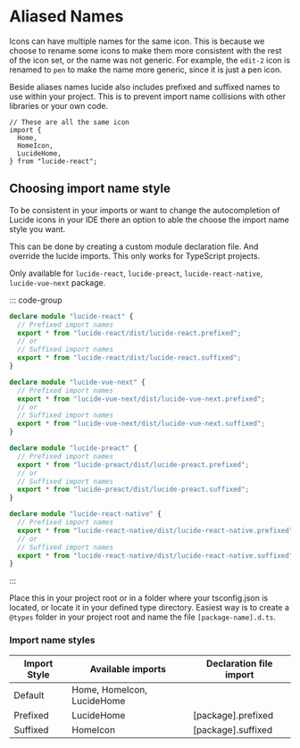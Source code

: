 # Aliased Names

Icons can have multiple names for the same icon. This is because we choose to rename some icons to make them more consistent with the rest of the icon set, or the name was not generic. For example, the `edit-2` icon is renamed to `pen` to make the name more generic, since it is just a pen icon.

Beside aliases names lucide also includes prefixed and suffixed names to use within your project. This is to prevent import name collisions with other libraries or your own code.

```tsx
// These are all the same icon
import {
  Home,
  HomeIcon,
  LucideHome,
} from "lucide-react";
```

## Choosing import name style

To be consistent in your imports or want to change the autocompletion of Lucide icons in your IDE there an option to able the choose the import name style you want.

This can be done by creating a custom module declaration file. And override the lucide imports. This only works for TypeScript projects.

Only available for `lucide-react`, `lucide-preact`, `lucide-react-native`, `lucide-vue-next` package.

::: code-group

```ts [React]
declare module "lucide-react" {
  // Prefixed import names
  export * from "lucide-react/dist/lucide-react.prefixed";
  // or
  // Suffixed import names
  export * from "lucide-react/dist/lucide-react.suffixed";
}
```

```ts [Vue]
declare module "lucide-vue-next" {
  // Prefixed import names
  export * from "lucide-vue-next/dist/lucide-vue-next.prefixed";
  // or
  // Suffixed import names
  export * from "lucide-vue-next/dist/lucide-vue-next.suffixed";
}
```

```ts [Preact]
declare module "lucide-preact" {
  // Prefixed import names
  export * from "lucide-preact/dist/lucide-preact.prefixed";
  // or
  // Suffixed import names
  export * from "lucide-preact/dist/lucide-preact.suffixed";
}
```

```ts [React Native]
declare module "lucide-react-native" {
  // Prefixed import names
  export * from "lucide-react-native/dist/lucide-react-native.prefixed";
  // or
  // Suffixed import names
  export * from "lucide-react-native/dist/lucide-react-native.suffixed";
}
```

:::

Place this in your project root or in a folder where your tsconfig.json is located, or locate it in your defined type directory.
Easiest way is to create a `@types` folder in your project root and name the file `[package-name].d.ts`.

### Import name styles

| Import Style  | Available imports           | Declaration file import |
| ------------- | --------------------------- | ----------------------- |
| Default       | Home, HomeIcon, LucideHome  |                         |
| Prefixed      | LucideHome                  | [package].prefixed      |
| Suffixed      | HomeIcon                    | [package].suffixed      |
